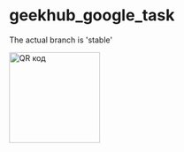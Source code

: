 geekhub_google_task
===================
The actual branch is 'stable'

<a href="http://qrcoder.ru" target="_blank"><img src="http://qrcoder.ru/code/?https%3A%2F%2Fdl.dropboxusercontent.com%2Fu%2F12330241%2FGoogleTask.apk&4&0" width="164" height="164" border="0" title="QR код"></a>
